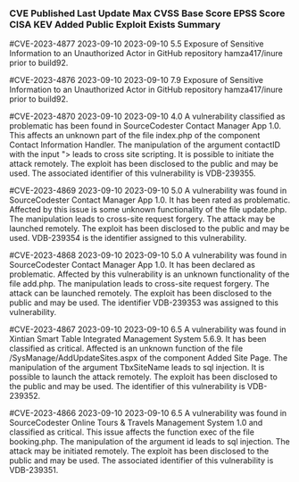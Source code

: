 ### CVE	Published	Last Update	Max CVSS Base Score	EPSS Score	CISA KEV Added	Public Exploit Exists	Summary

#CVE-2023-4877	2023-09-10	2023-09-10	5.5				Exposure of Sensitive Information to an Unauthorized Actor in GitHub repository hamza417/inure prior to build92.

#CVE-2023-4876	2023-09-10	2023-09-10	7.9				Exposure of Sensitive Information to an Unauthorized Actor in GitHub repository hamza417/inure prior to build92.

#CVE-2023-4870	2023-09-10	2023-09-10	4.0				A vulnerability classified as problematic has been found in SourceCodester Contact Manager App 1.0. This affects an unknown part of the file index.php of the component Contact Information Handler. The manipulation of the argument contactID with the input "><sCrIpT>alert(1)</ScRiPt> leads to cross site scripting. It is possible to initiate the attack remotely. The exploit has been disclosed to the public and may be used. The associated identifier of this vulnerability is VDB-239355.

#CVE-2023-4869	2023-09-10	2023-09-10	5.0				A vulnerability was found in SourceCodester Contact Manager App 1.0. It has been rated as problematic. Affected by this issue is some unknown functionality of the file update.php. The manipulation leads to cross-site request forgery. The attack may be launched remotely. The exploit has been disclosed to the public and may be used. VDB-239354 is the identifier assigned to this vulnerability.

#CVE-2023-4868	2023-09-10	2023-09-10	5.0				A vulnerability was found in SourceCodester Contact Manager App 1.0. It has been declared as problematic. Affected by this vulnerability is an unknown functionality of the file add.php. The manipulation leads to cross-site request forgery. The attack can be launched remotely. The exploit has been disclosed to the public and may be used. The identifier VDB-239353 was assigned to this vulnerability.

#CVE-2023-4867	2023-09-10	2023-09-10	6.5				A vulnerability was found in Xintian Smart Table Integrated Management System 5.6.9. It has been classified as critical. Affected is an unknown function of the file /SysManage/AddUpdateSites.aspx of the component Added Site Page. The manipulation of the argument TbxSiteName leads to sql injection. It is possible to launch the attack remotely. The exploit has been disclosed to the public and may be used. The identifier of this vulnerability is VDB-239352.

#CVE-2023-4866	2023-09-10	2023-09-10	6.5				A vulnerability was found in SourceCodester Online Tours & Travels Management System 1.0 and classified as critical. This issue affects the function exec of the file booking.php. The manipulation of the argument id leads to sql injection. The attack may be initiated remotely. The exploit has been disclosed to the public and may be used. The associated identifier of this vulnerability is VDB-239351.
